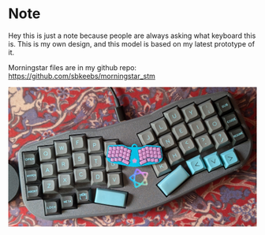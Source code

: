 # Note
Hey this is just a note because people are always asking what keyboard this is. This is my own design, and this model is based on my latest prototype of it. 

Morningstar files are in my github repo: https://github.com/sbkeebs/morningstar_stm

![Morningstar photo with keychain](https://github.com/DashDashUnderscoreDash/Keebchains/blob/main/Models/Morningstar%20By%20Astra/PXL_20250904_185100019.jpg)
